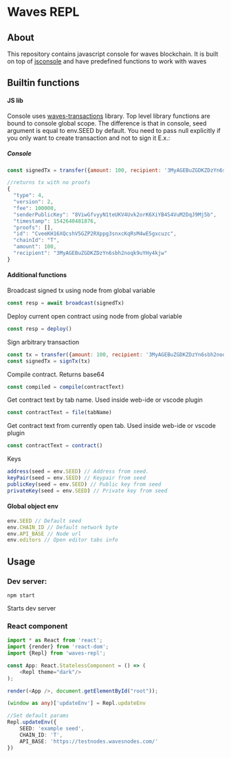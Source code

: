 # Waves REPL
## About
This repository contains javascript console for waves blockchain.
It is built on top of [jsconsole](https://github.com/remy/jsconsole) and have predefined functions to work with waves
## Builtin functions
#### JS lib
Console uses [waves-transactions](https://ebceu4.github.io/waves-transactions/index.html) library. Top level library functions are bound to console global scope.
The difference is that in console, seed argument is equal to env.SEED by default. You need to pass null explicitly if you only want to create transaction and not to sign it
E.x.:
##### Console
```javascript
const signedTx = transfer({amount: 100, recipient: '3MyAGEBuZGDKZDzYn6sbh2noqk9uYHy4kjw', senderPublicKey: '8ViwGfvyyN1teUKV4Uvk2orK6XiYB4S4VuM2DqJ9Mj5b'}, null)

//returns tx with no proofs
{
  "type": 4,
  "version": 2,
  "fee": 100000,
  "senderPublicKey": "8ViwGfvyyN1teUKV4Uvk2orK6XiYB4S4VuM2DqJ9Mj5b",
  "timestamp": 1542640481876,
  "proofs": [],
  "id": "CveeKH16XQcshV5GZP2RXppg3snxcKqRsM4wE5gxcuzc",
  "chainId": "T",
  "amount": 100,
  "recipient": "3MyAGEBuZGDKZDzYn6sbh2noqk9uYHy4kjw"
}

```
#### Additional functions
Broadcast signed tx using node from global variable 
```javascript
const resp = await broadcast(signedTx)
```
Deploy current open contract using node from global variable 
```javascript
const resp = deploy()
```
Sign arbitrary transaction
```javascript
const tx = transfer({amount: 100, recipient: '3MyAGEBuZGDKZDzYn6sbh2noqk9uYHy4kjw', senderPublicKey: '8ViwGfvyyN1teUKV4Uvk2orK6XiYB4S4VuM2DqJ9Mj5b'}, null)
const signedTx = signTx(tx)
```
Compile contract. Returns base64
```javascript
const compiled = compile(contractText)
```
Get contract text by tab name. Used inside web-ide or vscode plugin
```javascript
const contractText = file(tabName)
```
Get contract text from currently open tab. Used inside web-ide or vscode plugin
```javascript
const contractText = contract()
```

Keys
```javascript
address(seed = env.SEED) // Address from seed. 
keyPair(seed = env.SEED) // Keypair from seed
publicKey(seed = env.SEED) // Public key from seed
privateKey(seed = env.SEED) // Private key from seed
```
#### Global object env
```javascript
env.SEED // Default seed
env.CHAIN_ID // Default network byte
env.API_BASE // Node url 
env.editors // Open editor tabs info
```
## Usage
### Dev server:
```npm
npm start
```
Starts dev server
### React component
```typescript jsx
import * as React from 'react';
import {render} from 'react-dom';
import {Repl} from 'waves-repl';

const App: React.StatelessComponent = () => (
    <Repl theme="dark"/>
);

render(<App />, document.getElementById("root"));

(window as any)['updateEnv'] = Repl.updateEnv

//Set default params
Repl.updateEnv({
    SEED: 'example seed',
    CHAIN_ID: 'T',
    API_BASE: 'https://testnodes.wavesnodes.com/'
})
```



